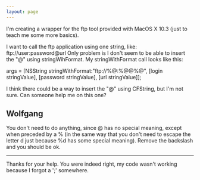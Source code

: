 ```yaml
---
layout: page
---
```


I'm creating a wrapper for the ftp tool provided with MacOS X 10.3 (just to teach me some more basics).

I want to call the ftp application using one string, like: ftp://user:password@url
Only problem is I don't seem to be able to insert the "@" using stringWihFormat. My stringWithFormat call looks like this:
 
args = [NSString stringWithFormat:"ftp://%@:%@\@%@", [login stringValue], [password stringValue], [url stringValue]];

I think there could be a way to insert the "@" using CFString, but I'm not sure. Can someone help me on this one?

Wolfgang
----
You don't need to do anything, since @ has no special meaning, except when preceded by a % (in the same way that you don't need to escape the letter d just because %d has some special meaning). Remove the backslash and you should be ok.

----
Thanks for your help. You were indeed right, my code wasn't working because I forgot a ';' somewhere.
